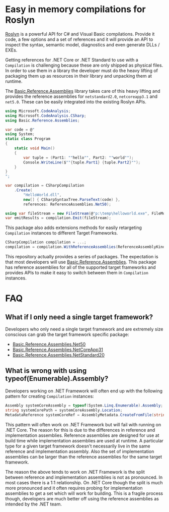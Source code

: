# Easy in memory compilations for Roslyn

[Roslyn](https://github.com/dotnet/roslyn) is a powerful API for C# and Visual 
Basic compilations. Provide it code, a few options and a set of references and 
it will provide an API to inspect the syntax, semantic model, diagnostics and 
even generate DLLs / EXEs. 

Getting references for .NET Core or .NET Standard to use with a `Compilation`
is challenging because these are only shipped as physical files. In order to use
them in a library the developer must do the heavy lifting of packaging them up
as resources in their library and unpacking them at runtime.

The [Basic.Reference.Assemblies](https://www.nuget.org/packages/Basic.Reference.Assemblies/) 
library takes care of this heavy lifting and provides the reference assemblies 
for `netstandard2.0`, `netcoreapp3.1` and `net5.0`. These can be easily 
integrated into the existing Roslyn APIs.

```c#
using Microsoft.CodeAnalysis;
using Microsoft.CodeAnalysis.CSharp;
using Basic.Reference.Assemblies;

var code = @"
using System;
static class Program
{
    static void Main()
    {
        var tuple = (Part1: ""hello"", Part2: ""world"");
        Console.WriteLine($""{tuple.Part1} {tuple.Part2}"");
    }
}
";

var compilation = CSharpCompilation
    .Create(
        "HelloWorld.dll",
        new[] { CSharpSyntaxTree.ParseText(code) },
        references: ReferenceAssemblies.Net50);

using var fileStream = new FileStream(@"p:\temp\helloworld.exe", FileMode.Create, FileAccess.ReadWrite);
var emitResults = compilation.Emit(fileStream);
```

This package also adds extensions methods for easily retargeting `Compilation` 
instances to different Target Frameworks.

```c#
CSharpCompilation compilation = ...;
compilation = compilation.WithReferenceAssemblies(ReferenceAssemblyKind.NetCoreApp31);
```

This repository actually provides a series of packages. The expectation is that
most developers will use [Basic.Reference.Assemblies](https://www.nuget.org/packages/Basic.Reference.Assemblies/).
This package has reference assemblies for all of the supported target frameworks
and provides APIs to make it easy to switch between them in `Compilation` 
instances. 

# FAQ

## What if I only need a single target framework?
Developers who only need a single target framework and are extremely size 
conscious can grab the target framework specific package:

- [Basic.Reference.Assemblies.Net50](https://www.nuget.org/packages/Basic.Reference.Assemblies.Net50/)
- [Basic.Reference.Assemblies.NetCoreApp31](https://www.nuget.org/packages/Basic.Reference.Assemblies.NetCoreApp31/)
- [Basic.Reference.Assemblies.NetStandard20](https://www.nuget.org/packages/Basic.Reference.Assemblies.NetStandard20/)

## What is wrong with using typeof(Enumerable).Assembly?
Developers working on .NET Framework will often end up with the following pattern
for creating `Compilation` instances:

```c#
Assembly systemCoreAssembly = typeof(System.Linq.Enumerable).Assembly;
string systemCorePath = systemCoreAssembly.Location;
MetadataReference systemCoreRef = AssemblyMetadata.CreateFromFile(string path).GetReference();
```

This pattern will often work on .NET Framework but will fail with running on 
.NET Core. The reason for this is due to the differences in reference and 
implementation assemblies. Reference assemblies are designed for use at build 
time while implementation assemblies are used at runtime. A particular type for 
a given target framework doesn't necessarily live in the same reference and 
implementation assembly. Also the set of implementation assemblies can be larger
than the reference assemblies for the same target framework.

The reason the above tends to work on .NET Framework is the split between 
reference and implementation assemblies is not as pronounced. In most cases 
there is a 1:1 relationship. On .NET Core though the split is much more 
pronounced and it often requires probing for implementation assemblies to get a 
set which will work for building. This is a fragile process though, developers
are much better off using the reference assemblies as intended by the .NET team.
